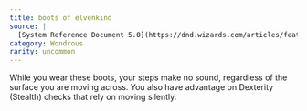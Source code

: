 ```yaml
---
title: boots of elvenkind
source: |
  [System Reference Document 5.0](https://dnd.wizards.com/articles/features/systems-reference-document-srd)
category: Wondrous
rarity: uncommon
---
```


While you wear these boots, your steps make no sound, regardless of the surface you are moving across. You also have advantage on Dexterity (Stealth) checks that rely on moving silently.
